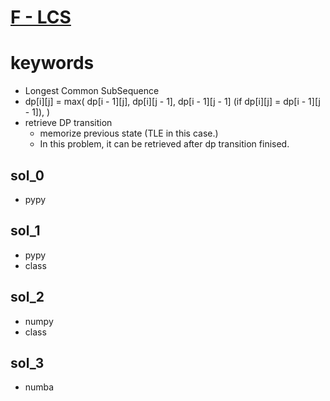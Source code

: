 # [F - LCS](https://atcoder.jp/contests/dp/tasks/dp_f)


# keywords
- Longest Common SubSequence
- dp[i][j] = max(
    dp[i - 1][j],
    dp[i][j - 1],
    dp[i - 1][j - 1] (if dp[i][j] = dp[i - 1][j - 1]),
  )
- retrieve DP transition
  - memorize previous state (TLE in this case.)
  - In this problem, it can be retrieved after dp transition finised.



## sol_0
- pypy

## sol_1
- pypy
- class

## sol_2
- numpy
- class

## sol_3
- numba
